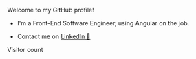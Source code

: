 Welcome to my GitHub profile!

+ I'm a Front-End Software Engineer, using Angular on the job.

+ Contact me on [LinkedIn 💼](https://linkedin.com/in/luis--tovar)

<p>

Visitor count<br/>
<img src="https://profile-counter.glitch.me/LuisTovar0/count.svg"  alt=""/>

</p>
